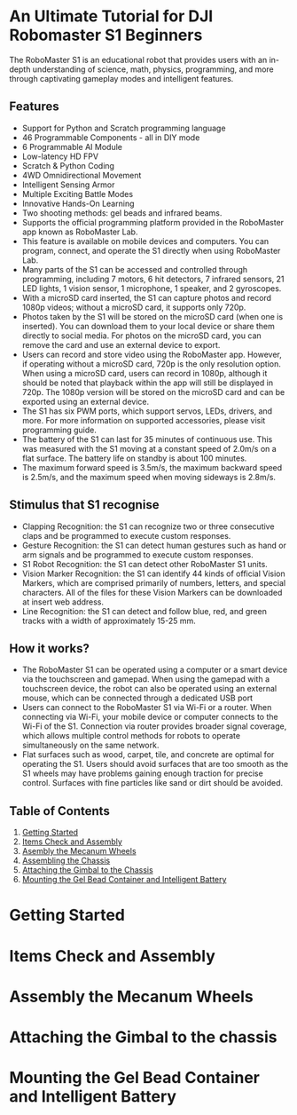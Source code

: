 # An Ultimate Tutorial for DJI Robomaster S1 Beginners

The RoboMaster S1 is an educational robot that provides users with an in-depth understanding of science, math, physics, programming, and more through captivating gameplay modes and intelligent features.


## Features


- Support for Python and Scratch programming language
- 46 Programmable Components - all in DIY mode
- 6 Programmable AI Module
- Low-latency HD FPV
- Scratch & Python Coding
- 4WD Omnidirectional Movement
- Intelligent Sensing Armor
- Multiple Exciting Battle Modes
- Innovative Hands-On Learning
- Two shooting methods: gel beads and infrared beams.
- Supports the official programming platform provided in the RoboMaster app known as RoboMaster Lab. 
- This feature is available on mobile devices and computers. You can program, connect, and operate the S1 directly when using RoboMaster Lab.
- Many parts of the S1 can be accessed and controlled through programming, including 7 motors, 6 hit detectors, 7 infrared sensors, 21 LED lights, 1 vision sensor, 1 microphone, 1 speaker, and 2 gyroscopes.
- With a microSD card inserted, the S1 can capture photos and record 1080p videos; without a microSD card, it supports only 720p.
- Photos taken by the S1 will be stored on the microSD card (when one is inserted). You can download them to your local device or share them directly to social media. For photos on the microSD card, you can remove the card and use an external device to export.
- Users can record and store video using the RoboMaster app. However, if operating without a microSD card, 720p is the only resolution option. When using a microSD card, users can record in 1080p, although it should be noted that playback within the app will still be displayed in 720p. The 1080p version will be stored on the microSD card and can be exported using an external device.
- The S1 has six PWM ports, which support servos, LEDs, drivers, and more. For more information on supported accessories, please visit programming guide.
- The battery of the S1 can last for 35 minutes of continuous use. This was measured with the S1 moving at a constant speed of 2.0m/s on a flat surface. The battery life on standby is about 100 minutes.
- The maximum forward speed is 3.5m/s, the maximum backward speed is 2.5m/s, and the maximum speed when moving sideways is 2.8m/s.


## Stimulus that S1 recognise

- Clapping Recognition: the S1 can recognize two or three consecutive claps and be programmed to execute custom responses.
- Gesture Recognition: the S1 can detect human gestures such as hand or arm signals and be programmed to execute custom responses.
- S1 Robot Recognition: the S1 can detect other RoboMaster S1 units.
- Vision Marker Recognition: the S1 can identify 44 kinds of official Vision Markers, which are comprised primarily of numbers, letters, and special characters. All of the files for these Vision Markers can be downloaded at insert web address.
- Line Recognition: the S1 can detect and follow blue, red, and green tracks with a width of approximately 15-25 mm.


## How it works?

- The RoboMaster S1 can be operated using a computer or a smart device via the touchscreen and gamepad. When using the gamepad with a touchscreen device, the robot can also be operated using an external mouse, which can be connected through a dedicated USB port
- Users can connect to the RoboMaster S1 via Wi-Fi or a router. When connecting via Wi-Fi, your mobile device or computer connects to the Wi-Fi of the S1. Connection via router provides broader signal coverage, which allows multiple control methods for robots to operate simultaneously on the same network.
- Flat surfaces such as wood, carpet, tile, and concrete are optimal for operating the S1. Users should avoid surfaces that are too smooth as the S1 wheels may have problems gaining enough traction for precise control. Surfaces with fine particles like sand or dirt should be avoided.


## Table of Contents

1. [Getting Started](#getting-started)
2. [Items Check and Assembly](#items-check-and-assembly)
3. [Asembly the Mecanum Wheels](#assembly-the-mecanum-wheels)
4. [Assembling the Chassis](#assemblig-the-chassis)
5. [Attaching the Gimbal to the Chassis](#attaching-the-gimbal-to-the-chassis)
6. [Mounting the Gel Bead Container and Intelligent Battery](#mounting-the-gel-bead-container-and-intelligent-battery)

# Getting Started


# Items Check and Assembly

# Assembly the Mecanum Wheels

# Attaching the Gimbal to the chassis

# Mounting the Gel Bead Container and Intelligent Battery


